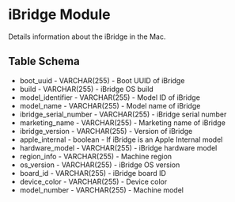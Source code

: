 iBridge Module
==============

Details information about the iBridge in the Mac.

Table Schema
-----
* boot_uuid - VARCHAR(255) - Boot UUID of iBridge
* build - VARCHAR(255) - iBridge OS build
* model_identifier - VARCHAR(255) - Model ID of iBridge
* model_name - VARCHAR(255) - Model name of iBridge
* ibridge_serial_number - VARCHAR(255) - iBridge serial number
* marketing_name - VARCHAR(255) - Marketing name of iBridge
* ibridge_version - VARCHAR(255) - Version of iBridge
* apple_internal - boolean - If iBridge is an Apple Internal model
* hardware_model - VARCHAR(255) - iBridge hardware model
* region_info - VARCHAR(255) - Machine region
* os_version - VARCHAR(255) - iBridge OS version
* board_id - VARCHAR(255) - iBridge board ID
* device_color - VARCHAR(255) - Device color
* model_number - VARCHAR(255) - Machine model